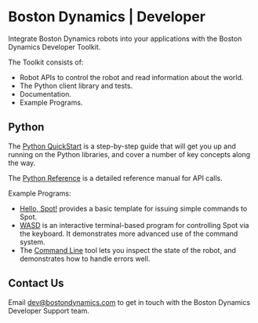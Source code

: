 # Boston Dynamics | Developer

Integrate Boston Dynamics robots into your applications with the Boston Dynamics Developer Toolkit.

The Toolkit consists of:
  * Robot APIs to control the robot and read information about the world.
  * The Python client library and tests.
  * Documentation.
  * Example Programs.

## Python

The [Python QuickStart](docs/python/quickstart.html) is a step-by-step guide that will get you up and running on the Python libraries, and cover a number of key concepts along the way.

The [Python Reference](docs/python/reference/index.html) is a detailed reference manual for API calls.

Example Programs:
  * [Hello, Spot!](python/bosdyn-tutorials/src/bosdyn/tutorials/hello_spot.py) provides a basic template for issuing simple commands to Spot.
  * [WASD](python/bosdyn-tutorials/src/bosdyn/tutorials/wasd.py) is an interactive terminal-based program for controlling Spot via the keyboard. It demonstrates more advanced use of the command system.
  * The [Command Line](python/bosdyn-client/src/bosdyn/client/command_line.py) tool lets you inspect the state of the robot, and demonstrates how to handle errors well.

## Contact Us

Email dev@bostondynamics.com to get in touch with the Boston Dynamics Developer Support team.
